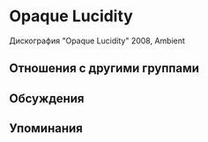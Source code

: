 # Opaque Lucidity

Дискография
"Opaque Lucidity" 2008, Ambient

## Отношения с другими группами


## Обсуждения


## Упоминания

